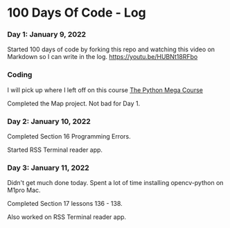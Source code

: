 # 100 Days Of Code - Log

### Day 1: January 9, 2022
Started 100 days of code by forking this repo and watching this video on Markdown so I can write in the log. 
https://youtu.be/HUBNt18RFbo

### Coding
I will pick up where I left off on this course
[The Python Mega Course](https://www.udemy.com/share/101Wa03@_qDgR15hgfhuA3xpmL_49H5Bm0yu95aVUamSXBUNvEWSY7AP0cyUjCRLP6yypx8=/)

Completed the Map project. Not bad for Day 1.

### Day 2: January 10, 2022
Completed Section 16 Programming Errors. 

Started RSS Terminal reader app.

### Day 3: January 11, 2022
Didn't get much done today. Spent a lot of time installing opencv-python on M1pro Mac.

Completed Section 17 lessons 136 - 138.

Also worked on RSS Terminal reader app.
